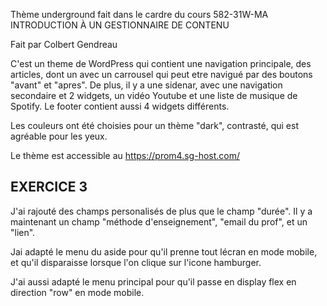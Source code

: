 Thème underground fait dans le cardre du cours 582-31W-MA INTRODUCTION À UN GESTIONNAIRE DE CONTENU

Fait par Colbert Gendreau

C'est un theme de WordPress qui contient une navigation principale, des articles, dont un avec un carrousel qui peut etre navigué par des boutons "avant" et "apres".
De plus, il y a une sidenar, avec une navigation secondaire et 2 widgets, un vidéo Youtube et une liste de musique de Spotify.
Le footer contient aussi 4 widgets différents.

Les couleurs ont été choisies pour un thème "dark", contrasté, qui est agréable pour les yeux.

Le thème est accessible au https://prom4.sg-host.com/



## EXERCICE 3

J'ai rajouté des champs personalisés de plus que le champ "durée".
Il y a maintenant un champ "méthode d'enseignement", "email du prof", et un "lien".

Jai adapté le menu du aside pour qu'il prenne tout lécran en mode mobile, et qu'il disparaisse lorsque l'on clique sur l'icone hamburger.

J'ai aussi adapté le menu principal pour qu'il passe en display flex en direction "row" en mode mobile.